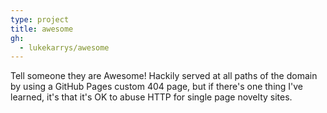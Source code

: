 ```yaml
---
type: project
title: awesome
gh:
  - lukekarrys/awesome
---
```


Tell someone they are Awesome! Hackily served at all paths of the domain by using a GitHub Pages custom 404 page, but if there's one thing I've learned, it's that it's OK to abuse HTTP for single page novelty sites.
